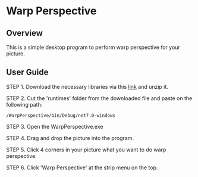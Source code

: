 # Warp Perspective

## Overview
This is a simple desktop program to perform warp perspective for your picture. 

## User Guide
STEP 1. Download the necessary libraries via this [link]() and unzip it.

STEP 2. Cut the 'runtimes' folder from the downloaded file and paste on the following path:
    
    /WarpPerspective/bin/Debug/net7.0-windows


STEP 3. Open the WarpPerspective.exe

STEP 4. Drag and drop the picture into the program.

STEP 5. Click 4 corners in your picture what you want to do warp perspective.

STEP 6. Click 'Warp Perspective' at the strip menu on the top.
